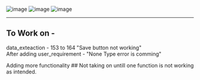 ![image](https://github.com/user-attachments/assets/668eb75b-bd79-4d9c-af5c-89fee8d9db48)
![image](https://github.com/user-attachments/assets/b33a95b0-5b8b-49fa-9285-a48b4f062788)
![image](https://github.com/user-attachments/assets/4a8f1ba1-0691-404d-869c-628701b2a4e3)

---

## To Work on - <br>
data_exteaction - 153 to 164 "Save button not working"<br>
After adding user_requirement - "None Type error is comming" <br>

Adding more functionality ## Not taking on untill one function is not working as intended.